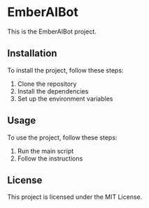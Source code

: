 # EmberAIBot

This is the EmberAIBot project.

## Installation

To install the project, follow these steps:

1. Clone the repository
2. Install the dependencies
3. Set up the environment variables

## Usage

To use the project, follow these steps:

1. Run the main script
2. Follow the instructions

## License

This project is licensed under the MIT License.